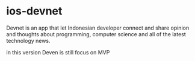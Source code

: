 # ios-devnet

Devnet is an app that let Indonesian developer connect and share opinion and thoughts about programming, computer science and all of the latest technology news.

in this version Deven is still focus on MVP
